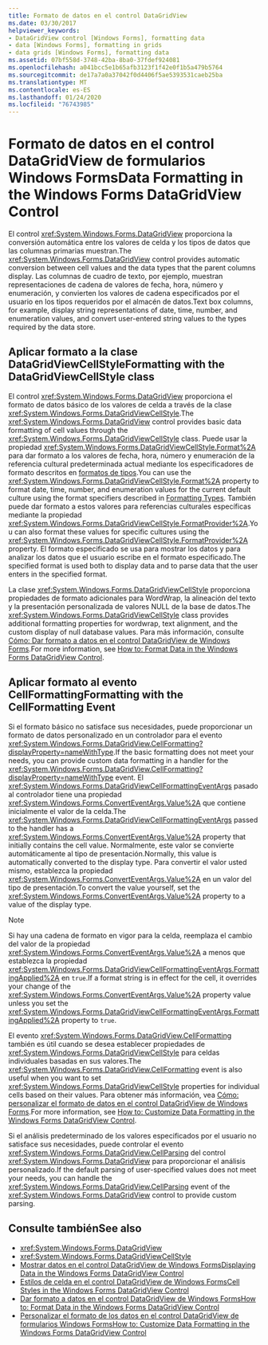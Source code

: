 ```yaml
---
title: Formato de datos en el control DataGridView
ms.date: 03/30/2017
helpviewer_keywords:
- DataGridView control [Windows Forms], formatting data
- data [Windows Forms], formatting in grids
- data grids [Windows Forms], formatting data
ms.assetid: 07bf558d-3748-42ba-8ba0-37fdef924081
ms.openlocfilehash: a041bcc5e1b65afb3123f1f42e0f1b5a479b5764
ms.sourcegitcommit: de17a7a0a37042f0d4406f5ae5393531caeb25ba
ms.translationtype: MT
ms.contentlocale: es-ES
ms.lasthandoff: 01/24/2020
ms.locfileid: "76743985"
---
```

# <a name="data-formatting-in-the-windows-forms-datagridview-control"></a><span data-ttu-id="db294-102">Formato de datos en el control DataGridView de formularios Windows Forms</span><span class="sxs-lookup"><span data-stu-id="db294-102">Data Formatting in the Windows Forms DataGridView Control</span></span>
<span data-ttu-id="db294-103">El control <xref:System.Windows.Forms.DataGridView> proporciona la conversión automática entre los valores de celda y los tipos de datos que las columnas primarias muestran.</span><span class="sxs-lookup"><span data-stu-id="db294-103">The <xref:System.Windows.Forms.DataGridView> control provides automatic conversion between cell values and the data types that the parent columns display.</span></span> <span data-ttu-id="db294-104">Las columnas de cuadro de texto, por ejemplo, muestran representaciones de cadena de valores de fecha, hora, número y enumeración, y convierten los valores de cadena especificados por el usuario en los tipos requeridos por el almacén de datos.</span><span class="sxs-lookup"><span data-stu-id="db294-104">Text box columns, for example, display string representations of date, time, number, and enumeration values, and convert user-entered string values to the types required by the data store.</span></span>  
  
## <a name="formatting-with-the-datagridviewcellstyle-class"></a><span data-ttu-id="db294-105">Aplicar formato a la clase DataGridViewCellStyle</span><span class="sxs-lookup"><span data-stu-id="db294-105">Formatting with the DataGridViewCellStyle class</span></span>  
 <span data-ttu-id="db294-106">El control <xref:System.Windows.Forms.DataGridView> proporciona el formato de datos básico de los valores de celda a través de la clase <xref:System.Windows.Forms.DataGridViewCellStyle>.</span><span class="sxs-lookup"><span data-stu-id="db294-106">The <xref:System.Windows.Forms.DataGridView> control provides basic data formatting of cell values through the <xref:System.Windows.Forms.DataGridViewCellStyle> class.</span></span> <span data-ttu-id="db294-107">Puede usar la propiedad <xref:System.Windows.Forms.DataGridViewCellStyle.Format%2A> para dar formato a los valores de fecha, hora, número y enumeración de la referencia cultural predeterminada actual mediante los especificadores de formato descritos en [formatos de tipos](../../../standard/base-types/formatting-types.md).</span><span class="sxs-lookup"><span data-stu-id="db294-107">You can use the <xref:System.Windows.Forms.DataGridViewCellStyle.Format%2A> property to format date, time, number, and enumeration values for the current default culture using the format specifiers described in [Formatting Types](../../../standard/base-types/formatting-types.md).</span></span> <span data-ttu-id="db294-108">También puede dar formato a estos valores para referencias culturales específicas mediante la propiedad <xref:System.Windows.Forms.DataGridViewCellStyle.FormatProvider%2A>.</span><span class="sxs-lookup"><span data-stu-id="db294-108">You can also format these values for specific cultures using the <xref:System.Windows.Forms.DataGridViewCellStyle.FormatProvider%2A> property.</span></span> <span data-ttu-id="db294-109">El formato especificado se usa para mostrar los datos y para analizar los datos que el usuario escribe en el formato especificado.</span><span class="sxs-lookup"><span data-stu-id="db294-109">The specified format is used both to display data and to parse data that the user enters in the specified format.</span></span>  
  
 <span data-ttu-id="db294-110">La clase <xref:System.Windows.Forms.DataGridViewCellStyle> proporciona propiedades de formato adicionales para WordWrap, la alineación del texto y la presentación personalizada de valores NULL de la base de datos.</span><span class="sxs-lookup"><span data-stu-id="db294-110">The <xref:System.Windows.Forms.DataGridViewCellStyle> class provides additional formatting properties for wordwrap, text alignment, and the custom display of null database values.</span></span> <span data-ttu-id="db294-111">Para más información, consulte [Cómo: Dar formato a datos en el control DataGridView de Windows Forms](how-to-format-data-in-the-windows-forms-datagridview-control.md).</span><span class="sxs-lookup"><span data-stu-id="db294-111">For more information, see [How to: Format Data in the Windows Forms DataGridView Control](how-to-format-data-in-the-windows-forms-datagridview-control.md).</span></span>  
  
## <a name="formatting-with-the-cellformatting-event"></a><span data-ttu-id="db294-112">Aplicar formato al evento CellFormatting</span><span class="sxs-lookup"><span data-stu-id="db294-112">Formatting with the CellFormatting Event</span></span>  
 <span data-ttu-id="db294-113">Si el formato básico no satisface sus necesidades, puede proporcionar un formato de datos personalizado en un controlador para el evento <xref:System.Windows.Forms.DataGridView.CellFormatting?displayProperty=nameWithType>.</span><span class="sxs-lookup"><span data-stu-id="db294-113">If the basic formatting does not meet your needs, you can provide custom data formatting in a handler for the <xref:System.Windows.Forms.DataGridView.CellFormatting?displayProperty=nameWithType> event.</span></span> <span data-ttu-id="db294-114">El <xref:System.Windows.Forms.DataGridViewCellFormattingEventArgs> pasado al controlador tiene una propiedad <xref:System.Windows.Forms.ConvertEventArgs.Value%2A> que contiene inicialmente el valor de la celda.</span><span class="sxs-lookup"><span data-stu-id="db294-114">The <xref:System.Windows.Forms.DataGridViewCellFormattingEventArgs> passed to the handler has a <xref:System.Windows.Forms.ConvertEventArgs.Value%2A> property that initially contains the cell value.</span></span> <span data-ttu-id="db294-115">Normalmente, este valor se convierte automáticamente al tipo de presentación.</span><span class="sxs-lookup"><span data-stu-id="db294-115">Normally, this value is automatically converted to the display type.</span></span> <span data-ttu-id="db294-116">Para convertir el valor usted mismo, establezca la propiedad <xref:System.Windows.Forms.ConvertEventArgs.Value%2A> en un valor del tipo de presentación.</span><span class="sxs-lookup"><span data-stu-id="db294-116">To convert the value yourself, set the <xref:System.Windows.Forms.ConvertEventArgs.Value%2A> property to a value of the display type.</span></span>  
  
> [!NOTE]
> <span data-ttu-id="db294-117">Si hay una cadena de formato en vigor para la celda, reemplaza el cambio del valor de la propiedad <xref:System.Windows.Forms.ConvertEventArgs.Value%2A> a menos que establezca la propiedad <xref:System.Windows.Forms.DataGridViewCellFormattingEventArgs.FormattingApplied%2A> en `true`.</span><span class="sxs-lookup"><span data-stu-id="db294-117">If a format string is in effect for the cell, it overrides your change of the <xref:System.Windows.Forms.ConvertEventArgs.Value%2A> property value unless you set the <xref:System.Windows.Forms.DataGridViewCellFormattingEventArgs.FormattingApplied%2A> property to `true`.</span></span>  
  
 <span data-ttu-id="db294-118">El evento <xref:System.Windows.Forms.DataGridView.CellFormatting> también es útil cuando se desea establecer propiedades de <xref:System.Windows.Forms.DataGridViewCellStyle> para celdas individuales basadas en sus valores.</span><span class="sxs-lookup"><span data-stu-id="db294-118">The <xref:System.Windows.Forms.DataGridView.CellFormatting> event is also useful when you want to set <xref:System.Windows.Forms.DataGridViewCellStyle> properties for individual cells based on their values.</span></span> <span data-ttu-id="db294-119">Para obtener más información, vea [Cómo: personalizar el formato de datos en el control DataGridView de Windows Forms](how-to-customize-data-formatting-in-the-windows-forms-datagridview-control.md).</span><span class="sxs-lookup"><span data-stu-id="db294-119">For more information, see [How to: Customize Data Formatting in the Windows Forms DataGridView Control](how-to-customize-data-formatting-in-the-windows-forms-datagridview-control.md).</span></span>  
  
 <span data-ttu-id="db294-120">Si el análisis predeterminado de los valores especificados por el usuario no satisface sus necesidades, puede controlar el evento <xref:System.Windows.Forms.DataGridView.CellParsing> del control <xref:System.Windows.Forms.DataGridView> para proporcionar el análisis personalizado.</span><span class="sxs-lookup"><span data-stu-id="db294-120">If the default parsing of user-specified values does not meet your needs, you can handle the <xref:System.Windows.Forms.DataGridView.CellParsing> event of the <xref:System.Windows.Forms.DataGridView> control to provide custom parsing.</span></span>  
  
## <a name="see-also"></a><span data-ttu-id="db294-121">Consulte también</span><span class="sxs-lookup"><span data-stu-id="db294-121">See also</span></span>

- <xref:System.Windows.Forms.DataGridView>
- <xref:System.Windows.Forms.DataGridViewCellStyle>
- [<span data-ttu-id="db294-122">Mostrar datos en el control DataGridView de Windows Forms</span><span class="sxs-lookup"><span data-stu-id="db294-122">Displaying Data in the Windows Forms DataGridView Control</span></span>](displaying-data-in-the-windows-forms-datagridview-control.md)
- [<span data-ttu-id="db294-123">Estilos de celda en el control DataGridView de Windows Forms</span><span class="sxs-lookup"><span data-stu-id="db294-123">Cell Styles in the Windows Forms DataGridView Control</span></span>](cell-styles-in-the-windows-forms-datagridview-control.md)
- [<span data-ttu-id="db294-124">Dar formato a datos en el control DataGridView de Windows Forms</span><span class="sxs-lookup"><span data-stu-id="db294-124">How to: Format Data in the Windows Forms DataGridView Control</span></span>](how-to-format-data-in-the-windows-forms-datagridview-control.md)
- [<span data-ttu-id="db294-125">Personalizar el formato de los datos en el control DataGridView de formularios Windows Forms</span><span class="sxs-lookup"><span data-stu-id="db294-125">How to: Customize Data Formatting in the Windows Forms DataGridView Control</span></span>](how-to-customize-data-formatting-in-the-windows-forms-datagridview-control.md)
